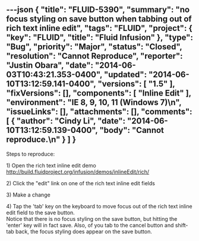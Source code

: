 ---json
{
  "title": "FLUID-5390",
  "summary": "no focus styling on save button when tabbing out of rich text inline edit",
  "tags": "FLUID",
  "project": {
    "key": "FLUID",
    "title": "Fluid Infusion"
  },
  "type": "Bug",
  "priority": "Major",
  "status": "Closed",
  "resolution": "Cannot Reproduce",
  "reporter": "Justin Obara",
  "date": "2014-06-03T10:43:21.353-0400",
  "updated": "2014-06-10T13:12:59.141-0400",
  "versions": [
    "1.5"
  ],
  "fixVersions": [],
  "components": [
    "Inline Edit"
  ],
  "environment": "IE 8, 9, 10, 11 (Windows 7)\n",
  "issueLinks": [],
  "attachments": [],
  "comments": [
    {
      "author": "Cindy Li",
      "date": "2014-06-10T13:12:59.139-0400",
      "body": "Cannot reproduce.\n"
    }
  ]
}
---
Steps to reproduce:

1\) Open the rich text inline edit demo\
<http://build.fluidproject.org/infusion/demos/inlineEdit/rich/>

2\) Click the "edit" link on one of the rich text inline edit fields

3\) Make a change

4\) Tap the 'tab' key on the keyboard to move focus out of the rich text inline edit field to the save button.\
Notice that there is no focus styling on the save button, but hitting the 'enter' key will in fact save. Also, of you tab to the cancel button and shift-tab back, the focus styling does appear on the save button.

        